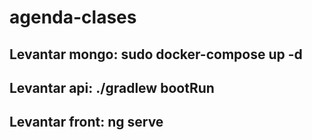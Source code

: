 # agenda-clases

## Levantar mongo: sudo docker-compose up -d 

## Levantar api:  ./gradlew bootRun

## Levantar front: ng serve 